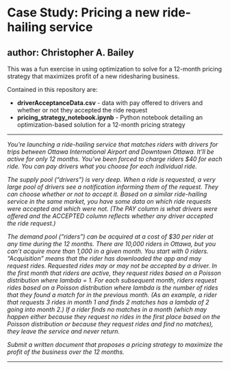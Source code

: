 # Case Study: Pricing a new ride-hailing service
## author: Christopher A. Bailey

This was a fun exercise in using optimization to solve for a 12-month pricing strategy that maximizes profit of a new ridesharing business.

Contained in this repository are:
- **driverAcceptanceData.csv** - data with pay offered to drivers and whether or not they accepted the ride request
- **pricing_strategy_notebook.ipynb** - Python notebook detailing an optimization-based solution for a 12-month pricing strategy

---

*You’re launching a ride-hailing service that matches riders with drivers for trips between Ottawa International Airport and Downtown Ottawa. It’ll be active for only 12 months. You’ve been forced to charge riders $40 for each ride. You can pay drivers what you choose for each individual ride.*

*The supply pool (“drivers”) is very deep. When a ride is requested, a very large pool of drivers see a notification informing them of the request. They can choose whether or not to accept it. Based on a similar ride-hailing service in the same market, you have some data on which ride requests were accepted and which were not. (The PAY column is what drivers were offered and the ACCEPTED column reflects whether any driver accepted the ride request.)*

*The demand pool (“riders”) can be acquired at a cost of $30 per rider at any time during the 12 months. There are 10,000 riders in Ottawa, but you can’t acquire more than 1,000 in a given month. You start with 0 riders. “Acquisition” means that the rider has downloaded the app and may request rides. Requested rides may or may not be accepted by a driver. In the first month that riders are active, they request rides based on a Poisson distribution where lambda = 1. For each subsequent month, riders request rides based on a Poisson distribution where lambda is the number of rides that they found a match for in the previous month. (As an example, a rider that requests 3 rides in month 1 and finds 2 matches has a lambda of 2 going into month 2.) If a rider finds no matches in a month (which may happen either because they request no rides in the first place based on the Poisson distribution or because they request rides and find no matches), they leave the service and never return.*

*Submit a written document that proposes a pricing strategy to maximize the profit of the business over the 12 months.*

---
